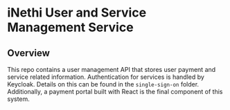 # iNethi User and Service Management Service
## Overview
This repo contains a user management API that stores user payment and service related information. Authentication
for services is handled by Keycloak. Details on this can be found in the ```single-sign-on``` folder. Additionally, a 
payment portal built with React is the final component of this system.